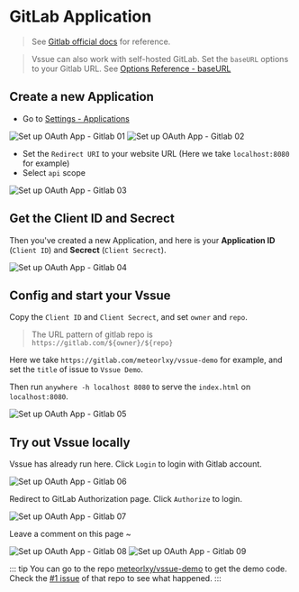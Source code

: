 # GitLab Application

> See [Gitlab official docs](https://docs.gitlab.com/ce/integration/oauth_provider.html#adding-an-application-through-the-profile) for reference.

> Vssue can also work with self-hosted GitLab. Set the `baseURL` options to your Gitlab URL. See [Options Reference - baseURL](../options/index.md#baseURL)

## Create a new Application

- Go to [Settings - Applications](https://gitlab.com/profile/applications)

![Set up OAuth App - Gitlab 01](/assets/img/oauth-app-gitlab-01.png)
![Set up OAuth App - Gitlab 02](/assets/img/oauth-app-gitlab-02.png)

- Set the `Redirect URI` to your website URL (Here we take `localhost:8080` for example)
- Select `api` scope

![Set up OAuth App - Gitlab 03](/assets/img/oauth-app-gitlab-03.png)

## Get the Client ID and Secrect

Then you've created a new Application, and here is your __Application ID__ (`Client ID`) and __Secrect__ (`Client Secrect`).

![Set up OAuth App - Gitlab 04](/assets/img/oauth-app-gitlab-04.png)

## Config and start your Vssue

Copy the `Client ID` and `Client Secrect`, and set `owner` and `repo`.

> The URL pattern of gitlab repo is `https://gitlab.com/${owner}/${repo}`

Here we take `https://gitlab.com/meteorlxy/vssue-demo` for example, and set the `title` of issue to `Vssue Demo`.

Then run `anywhere -h localhost 8080` to serve the `index.html` on `localhost:8080`.

![Set up OAuth App - Gitlab 05](/assets/img/oauth-app-gitlab-05.png)

## Try out Vssue locally

Vssue has already run here. Click `Login` to login with Gitlab account.

![Set up OAuth App - Gitlab 06](/assets/img/oauth-app-gitlab-06.png)

Redirect to GitLab Authorization page. Click `Authorize` to login.

![Set up OAuth App - Gitlab 07](/assets/img/oauth-app-gitlab-07.png)

Leave a comment on this page ~

![Set up OAuth App - Gitlab 08](/assets/img/oauth-app-gitlab-08.png)
![Set up OAuth App - Gitlab 09](/assets/img/oauth-app-gitlab-09.png)

::: tip
You can go to the repo [meteorlxy/vssue-demo](https://gitlab.com/meteorlxy/vssue-demo) to get the demo code. Check the [#1 issue](https://gitlab.com/meteorlxy/vssue-demo/issues/1) of that repo to see what happened.
:::

